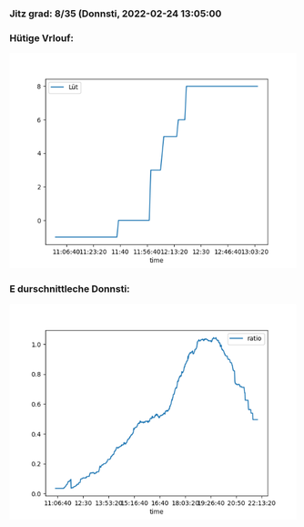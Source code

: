### Jitz grad: 8/35 (Donnsti, 2022-02-24 13:05:00

### Hütige Vrlouf:
![Graph](Today.png)

### E durschnittleche Donnsti:
![Graph](Donnsti.png)